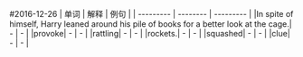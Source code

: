 #2016-12-26
| 单词 | 解释 | 例句 |
| --------- | -------- | --------- |
|In spite of himself, Harry leaned around his pile of books for a better look at the cage.| - | - |
|provoke| - | - |
|rattling| - | - |
|rockets.| - | - |
|squashed| - | - |
|clue| - | - |




